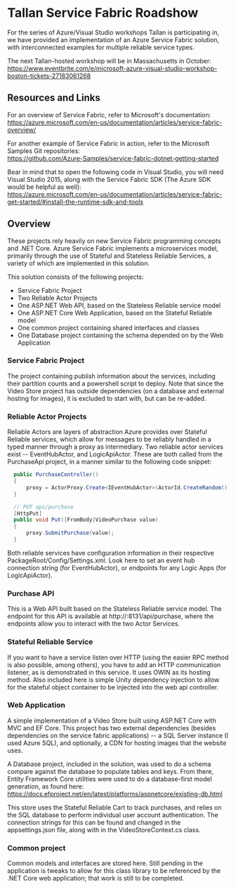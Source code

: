 # Tallan Service Fabric Roadshow

For the series of Azure/Visual Studio workshops Tallan is participating in, we have provided an implementation of an Azure Service Fabric solution, with interconnected examples for multiple reliable service types.

The next Tallan-hosted workshop will be in Massachusetts in October:
<br/><https://www.eventbrite.com/e/microsoft-azure-visual-studio-workshop-boston-tickets-27183061268>

## Resources and Links
For an overview of Service Fabric, refer to Microsoft's documentation:
<br/><https://azure.microsoft.com/en-us/documentation/articles/service-fabric-overview/>

For another example of Service Fabric in action, refer to the Microsoft Samples Git repositories:
<br/><https://github.com/Azure-Samples/service-fabric-dotnet-getting-started>

Bear in mind that to open the following code in Visual Studio, you will need Visual Studio 2015, along with the Service Fabric SDK (The Azure SDK would be helpful as well):
<br/><https://azure.microsoft.com/en-us/documentation/articles/service-fabric-get-started/#install-the-runtime-sdk-and-tools>

## Overview

These projects rely heavily on new Service Fabric programming concepts and .NET Core. Azure Service Fabric implements a microservices model, primarily through the use of Stateful and Stateless Reliable Services, a variety of which are implemented in this solution.

This solution consists of the following projects:
* Service Fabric Project
* Two Reliable Actor Projects
* One ASP.NET Web API, based on the Stateless Reliable service model
* One ASP.NET Core Web Application, based on the Stateful Reliable model
* One common project containing shared interfaces and classes
* One Database project containing the schema depended on by the Web Application

### Service Fabric Project
The project containing publish information about the services, including their partition counts and a powershell script to deploy. Note that since the Video Store project has outside dependencies (on a database and external hosting for images), it is excluded to start with, but can be re-added. 

### Reliable Actor Projects
Reliable Actors are layers of abstraction Azure provides over Stateful Reliable services, which allow for messages to be reliably handled in a typed manner through a proxy as intermediary.
Two reliable actor services exist -- EventHubActor, and LogicApiActor. These are both called from the PurchaseApi project, in a manner similar to the following code snippet:

```C#
  public PurchaseController()
  {
      proxy = ActorProxy.Create<IEventHubActor>(ActorId.CreateRandom());
  }

  // PUT api/purchase 
  [HttpPut]
  public void Put([FromBody]VideoPurchase value)
  {
      proxy.SubmitPurchase(value);
  }
```

Both reliable services have configuration information in their respective PackageRoot/Config/Settings.xml. Look here to set an event hub connection string (for EventHubActor), or endpoints for any Logic Apps (for LogicApiActor).

### Purchase API
This is a Web API built based on the Stateless Reliable service model. The endpoint for this API is available at http://<clusteraddress>:8131/api/purchase, where the endpoints allow you to interact with the two Actor Services.

### Stateful Reliable Service
If you want to have a service listen over HTTP (using the easier RPC method is also possible, among others), you have to add an HTTP communication listener, as is demonstrated in this service. It uses OWIN as its hosting method. Also included here is simple Unity dependency injection to allow for the stateful object container to be injected into the web api controller.

### Web Application
A simple implementation of a Video Store built using ASP.NET Core with MVC and EF Core. This project has two external dependencies (besides dependencies on the service fabric applications) -- a SQL Server instance (I used Azure SQL), and optionally, a CDN for hosting images that the website uses.

A Database project, included in the solution, was used to do a schema compare against the database to populate tables and keys. From there, Entity Framework Core utilities were used to do a database-first model generation, as found here:
<br/><https://docs.efproject.net/en/latest/platforms/aspnetcore/existing-db.html>

This store uses the Stateful Reliable Cart to track purchases, and relies on the SQL database to perform individual user account authentication. The connection strings for this can be found and changed in the appsettings.json file, along with in the VideoStoreContext.cs class.

### Common project
Common models and interfaces are stored here. Still pending in the application is tweaks to allow for this class library to be referenced by the .NET Core web application; that work is still to be completed.
